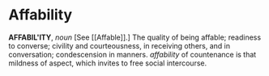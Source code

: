 # Affability

**AFFABIL'ITY**, _noun_ \[See [[Affable]].\] The quality of being affable; readiness to converse; civility and courteousness, in receiving others, and in conversation; condescension in manners. _affability_ of countenance is that mildness of aspect, which invites to free social intercourse.
